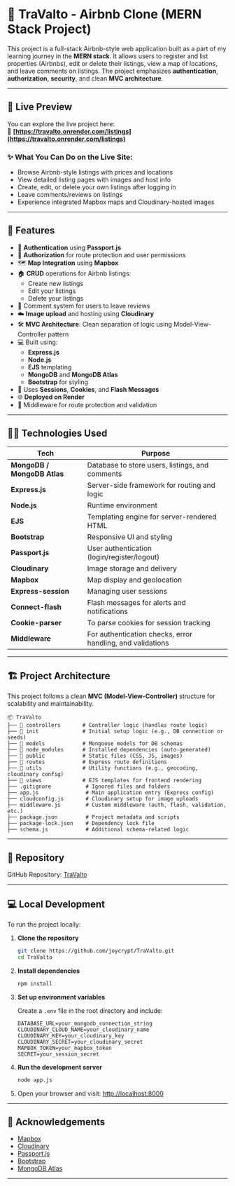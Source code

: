 # 🏡 TraValto - Airbnb Clone (MERN Stack Project)

This project is a full-stack Airbnb-style web application built as a part of my learning journey in the **MERN stack**. It allows users to register and list properties (Airbnbs), edit or delete their listings, view a map of locations, and leave comments on listings. The project emphasizes **authentication**, **authorization**, **security**, and clean **MVC architecture**.

---

## 📸 Live Preview

You can explore the live project here:  
🔗 **[https://travalto.onrender.com/listings](https://travalto.onrender.com/listings)**

### ✨ What You Can Do on the Live Site:

- Browse Airbnb-style listings with prices and locations
- View detailed listing pages with images and host info
- Create, edit, or delete your own listings after logging in
- Leave comments/reviews on listings
- Experience integrated Mapbox maps and Cloudinary-hosted images

---

## 🚀 Features

- 🔐 **Authentication** using **Passport.js**
- 👤 **Authorization** for route protection and user permissions
- 🗺️ **Map Integration** using **Mapbox**
- 🏠 **CRUD** operations for Airbnb listings:
  - Create new listings
  - Edit your listings
  - Delete your listings
- 💬 Comment system for users to leave reviews
- ☁️ **Image upload** and hosting using **Cloudinary**
- 🛠️ **MVC Architecture**: Clean separation of logic using Model-View-Controller pattern
- 💻 Built using:
  - **Express.js**
  - **Node.js**
  - **EJS** templating
  - **MongoDB** and **MongoDB Atlas**
  - **Bootstrap** for styling
- 🍪 Uses **Sessions**, **Cookies**, and **Flash Messages**
- 🌐 **Deployed on Render**
- 🧩 Middleware for route protection and validation

---

## 🧑‍💻 Technologies Used

| Tech | Purpose |
|------|---------|
| **MongoDB / MongoDB Atlas** | Database to store users, listings, and comments |
| **Express.js** | Server-side framework for routing and logic |
| **Node.js** | Runtime environment |
| **EJS** | Templating engine for server-rendered HTML |
| **Bootstrap** | Responsive UI and styling |
| **Passport.js** | User authentication (login/register/logout) |
| **Cloudinary** | Image storage and delivery |
| **Mapbox** | Map display and geolocation |
| **Express-session** | Managing user sessions |
| **Connect-flash** | Flash messages for alerts and notifications |
| **Cookie-parser** | To parse cookies for session tracking |
| **Middleware** | For authentication checks, error handling, and validations |

---

## 🏗️ Project Architecture

This project follows a clean **MVC (Model-View-Controller)** structure for scalability and maintainability.

```
📦 TraValto
├── 📁 controllers       # Controller logic (handles route logic)
├── 📁 init              # Initial setup logic (e.g., DB connection or seeds)
├── 📁 models            # Mongoose models for DB schemas
├── 📁 node_modules      # Installed dependencies (auto-generated)
├── 📁 public            # Static files (CSS, JS, images)
├── 📁 routes            # Express route definitions
├── 📁 utils             # Utility functions (e.g., geocoding, cloudinary config)
├── 📁 views             # EJS templates for frontend rendering
├── .gitignore           # Ignored files and folders
├── app.js               # Main application entry (Express config)
├── cloudconfig.js       # Cloudinary setup for image uploads
├── middleware.js        # Custom middleware (auth, flash, validation, etc.)
├── package.json         # Project metadata and scripts
├── package-lock.json    # Dependency lock file
├── schema.js            # Additional schema-related logic
```

---

## 🔗 Repository

GitHub Repository: [TraValto](https://github.com/joycrypt/TraValto.git)

---

## 💻 Local Development

To run the project locally:

1. **Clone the repository**
   ```bash
   git clone https://github.com/joycrypt/TraValto.git
   cd TraValto
   ```

2. **Install dependencies**
   ```bash
   npm install
   ```

3. **Set up environment variables**

   Create a `.env` file in the root directory and include:

   ```env
   DATABASE_URL=your_mongodb_connection_string
   CLOUDINARY_CLOUD_NAME=your_cloudinary_name
   CLOUDINARY_KEY=your_cloudinary_key
   CLOUDINARY_SECRET=your_cloudinary_secret
   MAPBOX_TOKEN=your_mapbox_token
   SECRET=your_session_secret
   ```

4. **Run the development server**
   ```bash
   node app.js
   ```

5. Open your browser and visit: [http://localhost:8000](http://localhost:8000)

---

## 🙌 Acknowledgements

- [Mapbox](https://www.mapbox.com/)
- [Cloudinary](https://cloudinary.com/)
- [Passport.js](http://www.passportjs.org/)
- [Bootstrap](https://getbootstrap.com/)
- [MongoDB Atlas](https://www.mongodb.com/cloud/atlas)

---
